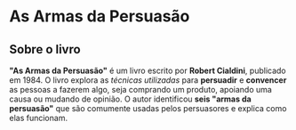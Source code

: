 # As Armas da Persuasão


## Sobre o livro

<b>"As Armas da Persuasão"</b> é um livro escrito por <b>Robert Cialdini</b>, publicado em 1984. O livro explora as <i>técnicas utilizadas</i> para <b>persuadir</b> e <b>convencer</b> as pessoas a fazerem algo, seja comprando um produto, apoiando uma causa ou mudando de opinião. O autor identificou <b>seis "armas da persuasão"</b> que são comumente usadas pelos persuasores e explica como elas funcionam.